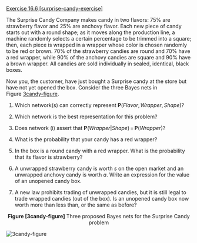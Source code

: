 [Exercise 16.6 \[surprise-candy-exercise\]](ex_6/)

The Surprise Candy Company makes candy in
two flavors: 75% are strawberry flavor and 25% are anchovy flavor. Each
new piece of candy starts out with a round shape; as it moves along the
production line, a machine randomly selects a certain percentage to be
trimmed into a square; then, each piece is wrapped in a wrapper whose
color is chosen randomly to be red or brown. 70% of the strawberry
candies are round and 70% have a red wrapper, while 90% of the anchovy
candies are square and 90% have a brown wrapper. All candies are sold
individually in sealed, identical, black boxes.

Now you, the customer, have just bought a Surprise candy at the store
but have not yet opened the box. Consider the three Bayes nets in
Figure [3candy-figure](#3candy-figure).

1.  Which network(s) can correctly represent
    ${\textbf{P}}(Flavor,Wrapper,Shape)$?

2.  Which network is the best representation for this problem?

3.  Does network (i) assert that
    ${\textbf{P}}(Wrapper|Shape){{\,=\,}}{\textbf{P}}(Wrapper)$?

4.  What is the probability that your candy has a red wrapper?

5.  In the box is a round candy with a red wrapper. What is the
    probability that its flavor is strawberry?

6.  A unwrapped strawberry candy is worth $s$ on the open market and an
    unwrapped anchovy candy is worth $a$. Write an expression for the
    value of an unopened candy box.

7.  A new law prohibits trading of unwrapped candies, but it is still
    legal to trade wrapped candies (out of the box). Is an unopened
    candy box now worth more than less than, or the same as before?

<center>
<b id="3candy-figure">Figure [3candy-figure]</b> Three proposed Bayes nets for the Surprise Candy
problem
</center>

![3candy-figure](http://nalinc.github.io/aima-exercises/Jupyter%20notebook/figures/3candy.svg)
